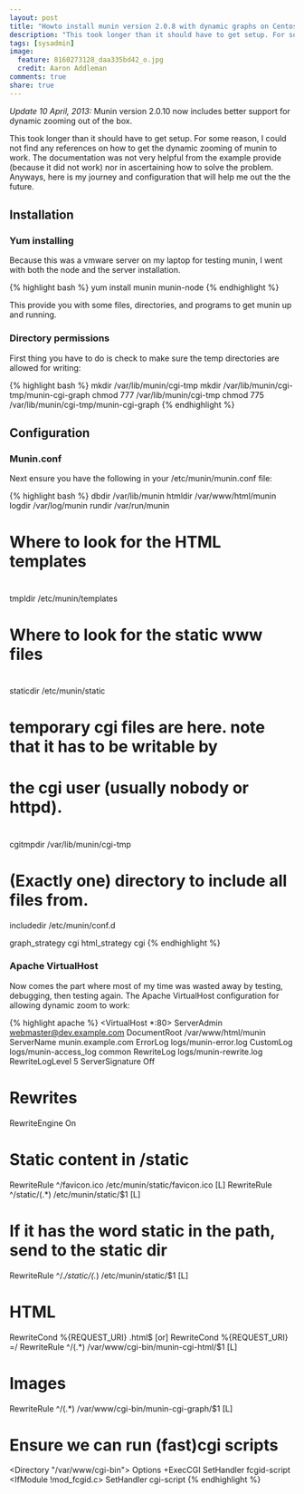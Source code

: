 ```yaml
---
layout: post
title: "Howto install munin version 2.0.8 with dynamic graphs on Centos 6"
description: "This took longer than it should have to get setup. For some reason, I could not find any references on how to get the dynamic zooming of munin to work. The documentation was not very helpful from the example provide (because it did not work) nor in ascertaining how to solve the problem. Anyways, here is my journey and configuration that will help me out the the future."
tags: [sysadmin]
image:
  feature: 8160273128_daa335bd42_o.jpg
  credit: Aaron Addleman
comments: true
share: true
---
```


*Update 10 April, 2013:* Munin version 2.0.10 now includes better support for dynamic zooming out of the box.

This took longer than it should have to get setup. For some reason, I could not find any references on how to get the dynamic zooming of munin to work. The documentation was not very helpful from the example provide (because it did not work) nor in ascertaining how to solve the problem. Anyways, here is my journey and configuration that will help me out the the future.

## Installation

### Yum installing

Because this was a vmware server on my laptop for testing munin, I went with both the node and the server installation.

{% highlight bash %}
yum install munin munin-node
{% endhighlight %}

This provide you with some files, directories, and programs to get munin up and running. 

### Directory permissions

First thing you have to do is check to make sure the temp directories are allowed for writing:

{% highlight bash %}
mkdir /var/lib/munin/cgi-tmp
mkdir /var/lib/munin/cgi-tmp/munin-cgi-graph
chmod 777 /var/lib/munin/cgi-tmp
chmod 775 /var/lib/munin/cgi-tmp/munin-cgi-graph
{% endhighlight %}

## Configuration

### Munin.conf

Next ensure you have the following in your /etc/munin/munin.conf file:

{% highlight bash %}
dbdir /var/lib/munin
htmldir /var/www/html/munin
logdir /var/log/munin
rundir  /var/run/munin

# Where to look for the HTML templates
#
tmpldir /etc/munin/templates

# Where to look for the static www files
#
staticdir /etc/munin/static

# temporary cgi files are here. note that it has to be writable by 
# the cgi user (usually nobody or httpd).
#
cgitmpdir /var/lib/munin/cgi-tmp

# (Exactly one) directory to include all files from.
includedir /etc/munin/conf.d

graph_strategy cgi
html_strategy cgi
{% endhighlight %}

### Apache VirtualHost

Now comes the part where most of my time was wasted away by testing, debugging, then testing again. The Apache VirtualHost configuration for allowing dynamic zoom to work:

{% highlight apache %}
<VirtualHost *:80>
  ServerAdmin webmaster@dev.example.com
  DocumentRoot /var/www/html/munin
  ServerName munin.example.com
  ErrorLog logs/munin-error.log
  CustomLog logs/munin-access_log common
  RewriteLog logs/munin-rewrite.log
  RewriteLogLevel 5
  ServerSignature Off

  # Rewrites
  RewriteEngine On

  # Static content in /static
  RewriteRule ^/favicon.ico /etc/munin/static/favicon.ico [L]
  RewriteRule ^/static/(.*) /etc/munin/static/$1          [L]
  # If it has the word static in the path, send to the static dir
  RewriteRule ^/.*/static/(.*) /etc/munin/static/$1          [L]

  # HTML
  RewriteCond %{REQUEST_URI} .html$ [or]
  RewriteCond %{REQUEST_URI} =/
  RewriteRule ^/(.*)          /var/www/cgi-bin/munin-cgi-html/$1 [L]

  # Images
  RewriteRule ^/(.*) /var/www/cgi-bin/munin-cgi-graph/$1 [L]

  # Ensure we can run (fast)cgi scripts
  <Directory "/var/www/cgi-bin">
    Options +ExecCGI
    <IfModule mod_fcgid.c>
        SetHandler fcgid-script
    </IfModule>
    <IfModule !mod_fcgid.c>
        SetHandler cgi-script
    </IfModule>
  </Directory>
</VirtualHost>
{% endhighlight %}